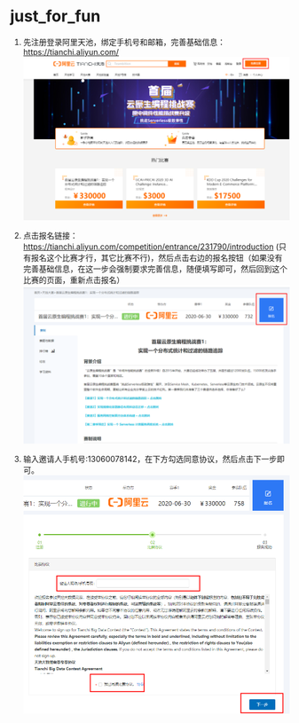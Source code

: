 # just_for_fun

1. 先注册登录阿里天池，绑定手机号和邮箱，完善基础信息： https://tianchi.aliyun.com/
![avatar](1.png)

2. 点击报名链接：https://tianchi.aliyun.com/competition/entrance/231790/introduction
(只有报名这个比赛才行，其它比赛不行)，然后点击右边的报名按钮（如果没有完善基础信息，在这一步会强制要求完善信息，随便填写即可，然后回到这个比赛的页面，重新点击报名）
![avatar](2.png)


3. 输入邀请人手机号:13060078142，在下方勾选同意协议，然后点击下一步即可。
![avatar](3.png)
